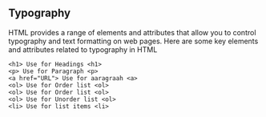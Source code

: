 ## Typography

HTML provides a range of elements and attributes that allow you to control typography and text formatting on web pages. Here are some key elements and attributes related to typography in HTML

```
<h1> Use for Headings <h1>
<p> Use for Paragraph <p>
<a href="URL"> Use for aaragraah <a>
<ol> Use for Order list <ol>
<ol> Use for Order list <ol>
<ol> Use for Unorder list <ol>
<li> Use for list items <li>


```

